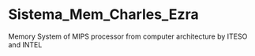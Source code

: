 # Sistema_Mem_Charles_Ezra
Memory System of MIPS processor from computer architecture by ITESO and INTEL
